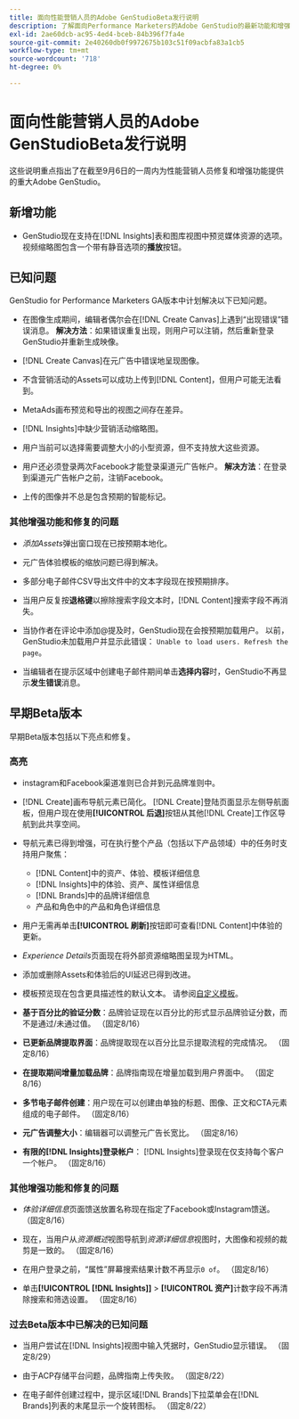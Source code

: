 ```yaml
---
title: 面向性能营销人员的Adobe GenStudioBeta发行说明
description: 了解面向Performance Marketers的Adobe GenStudio的最新功能和增强功能。
exl-id: 2ae60dcb-ac95-4ed4-bceb-84b396f7fa4e
source-git-commit: 2e40260db0f9972675b103c51f09acbfa83a1cb5
workflow-type: tm+mt
source-wordcount: '718'
ht-degree: 0%

---
```


# 面向性能营销人员的Adobe GenStudioBeta发行说明

这些说明重点指出了在截至9月6日的一周内为性能营销人员修复和增强功能提供的重大Adobe GenStudio。

## 新增功能

* GenStudio现在支持在[!DNL Insights]表和图库视图中预览媒体资源的选项。 视频缩略图包含一个带有静音选项的&#x200B;**播放**&#x200B;按钮。<!-- GS-4398 -->

## 已知问题

GenStudio for Performance Marketers GA版本中计划解决以下已知问题。

* 在图像生成期间，编辑者偶尔会在[!DNL Create Canvas]上遇到“出现错误”错误消息。 **解决方法**：如果错误重复出现，则用户可以注销，然后重新登录GenStudio并重新生成映像。 <!-- GS-4813 -->

* [!DNL Create Canvas]在元广告中错误地呈现图像。<!-- GS-4864 -->

* 不含营销活动的Assets可以成功上传到[!DNL Content]，但用户可能无法看到。<!-- GS-4815 -->

* MetaAds画布预览和导出的视图之间存在差异。<!-- GS-4492 4401 -->

* [!DNL Insights]中缺少营销活动缩略图。<!-- GS-4648 -->

* 用户当前可以选择需要调整大小的小型资源，但不支持放大这些资源。<!-- GS-3131 -->

* 用户还必须登录两次Facebook才能登录渠道元广告帐户。 **解决方法**：在登录到渠道元广告帐户之前，注销Facebook。

* 上传的图像并不总是包含预期的智能标记。<!-- GS-4856 -->

### 其他增强功能和修复的问题

* _添加Assets_&#x200B;弹出窗口现在已按预期本地化。<!-- GS-3834 -->

* 元广告体验模板的缩放问题已得到解决。<!-- GS-4174 -->

* 多部分电子邮件CSV导出文件中的文本字段现在按预期排序。<!-- GS-4013 -->

* 当用户反复按&#x200B;**退格键**&#x200B;以擦除搜索字段文本时，[!DNL Content]搜索字段不再消失。 <!-- GS-4543 -->

* 当协作者在评论中添加@提及时，GenStudio现在会按预期加载用户。 以前，GenStudio未加载用户并显示此错误： `Unable to load users. Refresh the page`。<!-- GS-4113 -->

* 当编辑者在提示区域中创建电子邮件期间单击&#x200B;**选择内容**&#x200B;时，GenStudio不再显示&#x200B;**发生错误**&#x200B;消息。<!-- GS-4879 -->

## 早期Beta版本

早期Beta版本包括以下亮点和修复。

### 高亮

* instagram和Facebook渠道准则已合并到元品牌准则中。

* [!DNL Create]画布导航元素已简化。 [!DNL Create]登陆页面显示左侧导航面板，但用户现在使用&#x200B;**[!UICONTROL 后退]**&#x200B;按钮从其他[!DNL Create]工作区导航到此共享空间。

* 导航元素已得到增强，可在执行整个产品（包括以下产品领域）中的任务时支持用户聚焦：

   * [!DNL Content]中的资产、体验、模板详细信息
   * [!DNL Insights]中的体验、资产、属性详细信息
   * [!DNL Brands]中的品牌详细信息
   * 产品和角色中的产品和角色详细信息

* 用户无需再单击&#x200B;**[!UICONTROL 刷新]**&#x200B;按钮即可查看[!DNL Content]中体验的更新。

* _Experience Details_&#x200B;页面现在将外部资源缩略图呈现为HTML。

* 添加或删除Assets和体验后的UI延迟已得到改进。

* 模板预览现在包含更具描述性的默认文本。 请参阅[自定义模板](https://experienceleague.adobe.com/en/docs/genstudio/user-guide/content/templates/customize-template#template-preview)。

* **基于百分比的验证分数**：品牌验证现在以百分比的形式显示品牌验证分数，而不是通过/未通过值。 （固定8/16）

* **已更新品牌提取界面**：品牌提取现在以百分比显示提取流程的完成情况。 （固定8/16）

* **在提取期间增量加载品牌**：品牌指南现在增量加载到用户界面中。 （固定8/16）

* **多节电子邮件创建**：用户现在可以创建由单独的标题、图像、正文和CTA元素组成的电子邮件。 （固定8/16）

* **元广告调整大小**：编辑器可以调整元广告长宽比。 （固定8/16）

* **有限的[!DNL Insights]登录帐户**： [!DNL Insights]登录现在仅支持每个客户一个帐户。 （固定8/16）

### 其他增强功能和修复的问题

* _体验详细信息_&#x200B;页面馈送放置名称现在指定了Facebook或Instagram馈送。 （固定8/16）

* 现在，当用户从&#x200B;_资源概述_&#x200B;视图导航到&#x200B;_资源详细信息_&#x200B;视图时，大图像和视频的裁剪是一致的。 （固定8/16）

* 在用户登录之前，“属性”屏幕搜索结果计数不再显示`0 of`。 （固定8/16） <!-- GS-3665 -->

* 单击&#x200B;**[!UICONTROL [!DNL Insights]]** > **[!UICONTROL 资产]**&#x200B;计数字段不再清除搜索和筛选设置。 （固定8/16） <!-- GS-3476 -->

### 过去Beta版本中已解决的已知问题

* 当用户尝试在[!DNL Insights]视图中输入凭据时，GenStudio显示错误。 （固定8/29） <!-- GS-4689 -->

* 由于ACP存储平台问题，品牌指南上传失败。 （固定8/22） <!-- GS-4369 -->

* 在电子邮件创建过程中，提示区域[!DNL Brands]下拉菜单会在[!DNL Brands]列表的末尾显示一个旋转图标。 （固定8/22） <!-- GS-4077 -->
